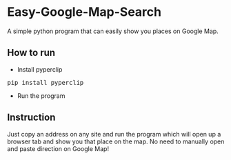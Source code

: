 # Easy-Google-Map-Search

A simple python program that can easily show you places on Google Map.

## How to run

- Install pyperclip
<pre>pip install pyperclip</pre>
- Run the program

## Instruction
Just copy an address on any site and run the program which will open up a browser tab and show you that place on the map. No need to manually open and paste direction on Google Map!
